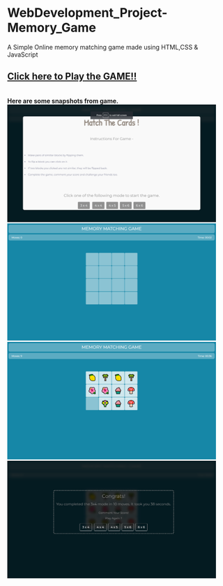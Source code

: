 # WebDevelopment_Project-Memory_Game

A Simple Online memory matching game made using HTML,CSS &amp; JavaScript

## <b> [Click here to Play the GAME!!](file:///C:/Users/jnaga/Desktop/Web%20Development/webD_project/index.html)


<br>
Here are some snapshots from game.

<img src="gameImages/GameSnapshot1.png" width=95% alt="snapshots">
<img src="gameImages/GameSnapshot2.png" width=95% alt="snapshots">
<img src="gameImages/GameSnapshot3.png" width=95% alt="snapshots">
<img src="gameImages/GameSnapshot4.png" width=95% alt="snapshots">

<br><br>



